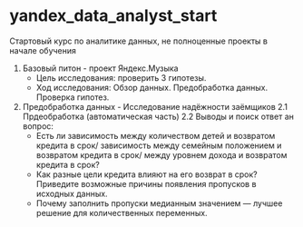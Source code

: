 # yandex_data_analyst_start
Стартовый курс по аналитике данных, не полноценные проекты в начале обучения
1. Базовый питон - проект Яндекс.Музыка
   - Цель исследования: проверить 3 гипотезы.
   - Ход исследования: Обзор данных. Предобработка данных. Проверка гипотез.
2. Предобработка данных - Исследование надёжности заёмщиков
   2.1 Прдеобработка (автоматическая часть)
   2.2 Выводы и поиск ответ ан вопрос:
   - Есть ли зависимость между количеством детей и возвратом кредита в срок/ зависимость между семейным положением и возвратом кредита в срок/ между уровнем дохода и возвратом кредита в срок?
   - Как разные цели кредита влияют на его возврат в срок? Приведите возможные причины появления пропусков в исходных данных.
   - Почему заполнить пропуски медианным значением — лучшее решение для количественных переменных.
